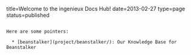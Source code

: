 title=Welcome to the ingenieux Docs Hub!
date=2013-02-27
type=page
status=published
~~~~~~

Here are some pointers:

  * [beanstalker](project/beanstalker/): Our Knowledge Base for Beanstalker
